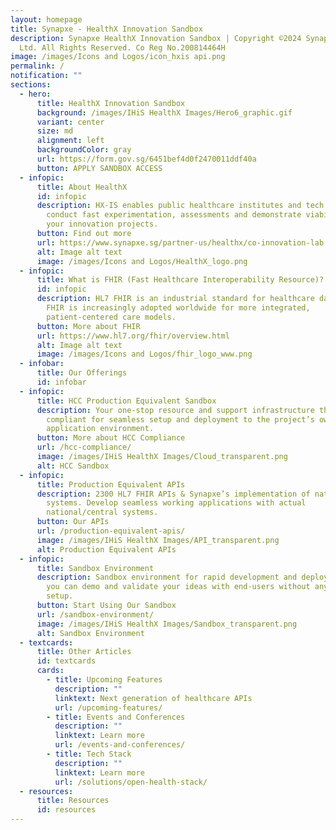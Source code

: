 ```yaml
---
layout: homepage
title: Synapxe - HealthX Innovation Sandbox
description: Synapxe HealthX Innovation Sandbox | Copyright ©2024 Synapxe Pte
  Ltd. All Rights Reserved. Co Reg No.200814464H
image: /images/Icons and Logos/icon_hxis api.png
permalink: /
notification: ""
sections:
  - hero:
      title: HealthX Innovation Sandbox
      background: /images/IHiS HealthX Images/Hero6_graphic.gif
      variant: center
      size: md
      alignment: left
      backgroundColor: gray
      url: https://form.gov.sg/6451bef4d0f2470011ddf40a
      button: APPLY SANDBOX ACCESS
  - infopic:
      title: About HealthX
      id: infopic
      description: HX-IS enables public healthcare institutes and tech partners to
        conduct fast experimentation, assessments and demonstrate viability of
        your innovation projects.
      button: Find out more
      url: https://www.synapxe.sg/partner-us/healthx/co-innovation-lab
      alt: Image alt text
      image: /images/Icons and Logos/HealthX_logo.png
  - infopic:
      title: What is FHIR (Fast Healthcare Interoperability Resource)?
      id: infopic
      description: HL7 FHIR is an industrial standard for healthcare data exchange.
        FHIR is increasingly adopted worldwide for more integrated,
        patient-centered care models.
      button: More about FHIR
      url: https://www.hl7.org/fhir/overview.html
      alt: Image alt text
      image: /images/Icons and Logos/fhir_logo_www.png
  - infobar:
      title: Our Offerings
      id: infobar
  - infopic:
      title: HCC Production Equivalent Sandbox
      description: Your one-stop resource and support infrastructure that is HCC
        compliant for seamless setup and deployment to the project’s own HCC
        application environment.
      button: More about HCC Compliance
      url: /hcc-compliance/
      image: /images/IHiS HealthX Images/Cloud_transparent.png
      alt: HCC Sandbox
  - infopic:
      title: Production Equivalent APIs
      description: 2300 HL7 FHIR APIs & Synapxe’s implementation of national/central
        systems. Develop seamless working applications with actual
        national/central systems.
      button: Our APIs
      url: /production-equivalent-apis/
      image: /images/IHiS HealthX Images/API_transparent.png
      alt: Production Equivalent APIs
  - infopic:
      title: Sandbox Environment
      description: Sandbox environment for rapid development and deployment, so that
        you can demo and validate your ideas with end-users without any infra
        setup.
      button: Start Using Our Sandbox
      url: /sandbox-environment/
      image: /images/IHiS HealthX Images/Sandbox_transparent.png
      alt: Sandbox Environment
  - textcards:
      title: Other Articles
      id: textcards
      cards:
        - title: Upcoming Features
          description: ""
          linktext: Next generation of healthcare APIs
          url: /upcoming-features/
        - title: Events and Conferences
          description: ""
          linktext: Learn more
          url: /events-and-conferences/
        - title: Tech Stack
          description: ""
          linktext: Learn more
          url: /solutions/open-health-stack/
  - resources:
      title: Resources
      id: resources
---
```

